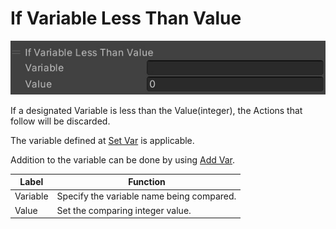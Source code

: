 # If Variable Less Than Value

![IfLessThan](img/IfLessThan.jpg)

If a designated Variable is less than the Value(integer), the Actions that follow will be discarded.

The variable defined at [Set Var](SetVar.md) is applicable.

Addition to the variable can be done by using [Add Var](AddVar.md).

| Label | Function |
| ---- | ---- |
| Variable | Specify the variable name being compared. |
| Value | Set the comparing integer value. |
